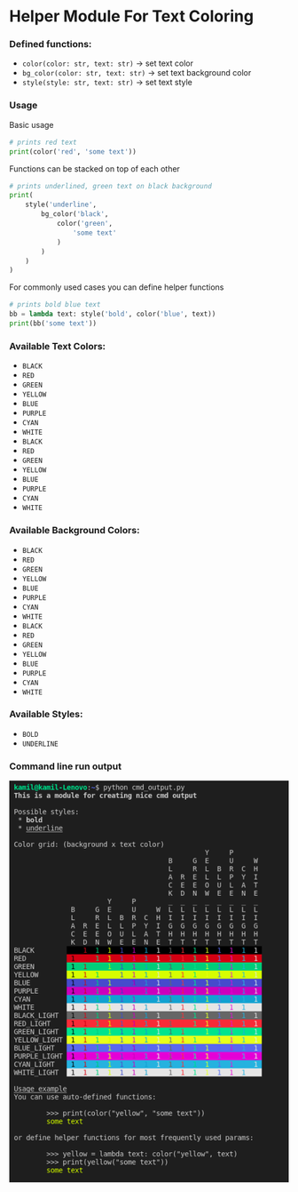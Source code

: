 # Helper Module For Text Coloring

### Defined functions:
* `color(color: str, text: str)`    -> set text color
* `bg_color(color: str, text: str)` -> set text background color
* `style(style: str, text: str)`    -> set text style

### Usage
Basic usage
```python
# prints red text
print(color('red', 'some text'))
```
Functions can be stacked on top of each other
```python
# prints underlined, green text on black background
print(
    style('underline',
        bg_color('black', 
            color('green',
                'some text'
            )
        )
    )
)
```
For commonly used cases you can define helper functions
```python
# prints bold blue text
bb = lambda text: style('bold', color('blue', text))
print(bb('some text'))
```

### Available Text Colors:
* `BLACK`
* `RED`
* `GREEN`
* `YELLOW`
* `BLUE`
* `PURPLE`
* `CYAN`
* `WHITE`
* `BLACK`
* `RED`
* `GREEN`
* `YELLOW`
* `BLUE`
* `PURPLE`
* `CYAN`
* `WHITE`

### Available Background Colors:
* `BLACK`
* `RED`
* `GREEN`
* `YELLOW`
* `BLUE`
* `PURPLE`
* `CYAN`
* `WHITE`
* `BLACK`
* `RED`
* `GREEN`
* `YELLOW`
* `BLUE`
* `PURPLE`
* `CYAN`
* `WHITE`

### Available Styles:
* `BOLD`
* `UNDERLINE`

### Command line run output
![](output.png)
